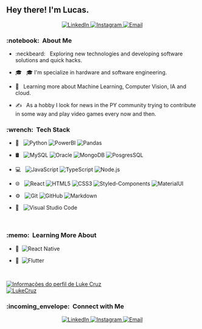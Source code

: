 <h2> Hey there! I'm Lucas.</h2>

<p align="center">
  <a href="https://www.linkedin.com/in/lucas-cruz-02531734/" target="_blank">
    <img alt="LinkedIn" src="https://img.shields.io/badge/LinkedIn-Lucas%20Cruz-purple?style=flat-square&logo=linkedin"/>
  </a>
  <a href="https://www.instagram.com/lukecruzof/" target="_blank">
    <img alt="Instagram" src="https://img.shields.io/badge/Instagram-lukecruzof-purple?style=flat-square&logo=instagram"/>
  </a>
  <a href="enio.cruz@yahoo.com.br" target="_blank">
  <img alt="Email" src="https://img.shields.io/badge/Email-enio.cruz@yahoo.com.br-purple?style=flat-square&logo=yahoo">
  </a>
</p>

<h3>:notebook: &nbsp;About Me </h3>

- :neckbeard: &nbsp; Exploring new technologies and developing software solutions and quick hacks.
- :mortar_board: &nbsp; 🎓 I'm specialize in hardware and software engineering.

- :seedling: &nbsp; Learning more about Machine Learning, Computer Vision, IA and cloud.
- ✍️ &nbsp; As a hobby I look for news in the PY community trying to contribute in some way and play video games every now and then.

<h3>:wrench: &nbsp;Tech Stack</h3>

- 🚀 &nbsp;
  ![Python](https://img.shields.io/badge/Python-All-blue?style=flat&logo=python)
  ![PowerBI](https://img.shields.io/badge/PowerBI-All-yellow)
  ![Pandas](https://img.shields.io/badge/Pandas-All-red)


- 🛢 &nbsp;
  ![MySQL](https://img.shields.io/badge/-MySQL-333333?style=flat&logo=mysql)
  ![Oracle](https://img.shields.io/badge/-Oracle-333333?style=flat&logo=Oracle&logoColor=336791)
  ![MongoDB](https://img.shields.io/badge/-MongoDB-333333?style=flat&logo=mongodb)
  ![PosgresSQL](https://img.shields.io/badge/-PostgresSQL-333333?style=flat&logo=postgresql&logoColor=336791)
  
- :computer: &nbsp;
  ![JavaScript](https://img.shields.io/badge/-JavaScript-333333?style=flat&logo=JavaScript)
  ![TypeScript](https://img.shields.io/badge/-TypeScript-333333?style=flat&logo=TypeScript)
  ![Node.js](https://img.shields.io/badge/-Node.js-333333?style=flat&logo=node.js)
  
- 🌐 &nbsp;
  ![React](https://img.shields.io/badge/-React-333333?style=flat&logo=react)
  ![HTML5](https://img.shields.io/badge/-HTML5-333333?style=flat&logo=HTML5)
  ![CSS3](https://img.shields.io/badge/-CSS3-333333?style=flat&logo=CSS3&logoColor=1572B6)
  ![Styled-Components](https://img.shields.io/badge/-Styled%20Components-333333?style=flat&logo=styled-components&logoColor=DB7093)
  ![MaterialUI](https://img.shields.io/badge/-MaterialUI-333333?style=flat&logo=material-ui&logoColor=0081CB)

- ⚙️ &nbsp;
  ![Git](https://img.shields.io/badge/-Git-333333?style=flat&logo=git)
  ![GitHub](https://img.shields.io/badge/-GitHub-333333?style=flat&logo=github)
  ![Markdown](https://img.shields.io/badge/-Markdown-333333?style=flat&logo=markdown)
- 🔧 &nbsp;
  ![Visual Studio Code](https://img.shields.io/badge/-Visual%20Studio%20Code-333333?style=flat&logo=visual-studio-code&logoColor=007ACC)


<br/>

<h3>:memo: &nbsp;Learning More About</h3>

- :iphone: &nbsp;![React Native](https://img.shields.io/badge/-React%20Native-333333?style=flat&logo=react&logoColor=)
- :book: &nbsp;![Flutter](https://img.shields.io/badge/-Flutter-333333?style=flat&logo=flutter&logoColor=02569B)

  <br/>

<a align="center" href="https://github.com/LukeCruz">
  <img src="https://github-readme-stats.vercel.app/api?username=LukeCruz&theme=jolly&show_icons=true" alt="Informações do perfil de Luke Cruz" />
  <br/>
  <img src="https://github-readme-stats.vercel.app/api/top-langs/?username=lukeCruz&layout=compact&hide=html" alt="LukeCruz" />
</a>

<br/>

<h3>:incoming_envelope: &nbsp;Connect with Me </h3>

<p align="center">
  <a href="https://www.linkedin.com/in/lucas-cruz-02531734/" target="_blank">
    <img alt="LinkedIn" src="https://img.shields.io/badge/LinkedIn-Lucas%20Cruz-purple?style=flat-square&logo=linkedin"/>
  </a>
  <a href="https://www.instagram.com/lukecruzof/" target="_blank">
    <img alt="Instagram" src="https://img.shields.io/badge/Instagram-lukecruzof-purple?style=flat-square&logo=instagram"/>
  </a>
  <a href="enio.cruz@yahoo.com.br" target="_blank">
  <img alt="Email" src="https://img.shields.io/badge/Email-enio.cruz@yahoo.com.br-purple?style=flat-square&logo=yahoo">
  </a>
</p>
